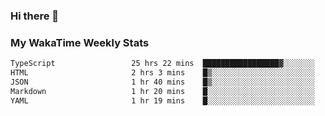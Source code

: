 ### Hi there 👋

<!--
**royschrauwen/royschrauwen** is a ✨ _special_ ✨ repository because its `README.md` (this file) appears on your GitHub profile.

Here are some ideas to get you started:

- 🔭 I’m currently working on ...
- 🌱 I’m currently learning ...
- 👯 I’m looking to collaborate on ...
- 🤔 I’m looking for help with ...
- 💬 Ask me about ...
- 📫 How to reach me: ...
- 😄 Pronouns: ...
- ⚡ Fun fact: ...
-->


### My WakaTime Weekly Stats
<!--START_SECTION:waka-->

```txt
TypeScript                 25 hrs 22 mins  █████████████████▓░░░░░░░   70.78 %
HTML                       2 hrs 3 mins    █▒░░░░░░░░░░░░░░░░░░░░░░░   05.73 %
JSON                       1 hr 40 mins    █▒░░░░░░░░░░░░░░░░░░░░░░░   04.68 %
Markdown                   1 hr 20 mins    █░░░░░░░░░░░░░░░░░░░░░░░░   03.74 %
YAML                       1 hr 19 mins    █░░░░░░░░░░░░░░░░░░░░░░░░   03.72 %
```

<!--END_SECTION:waka-->
